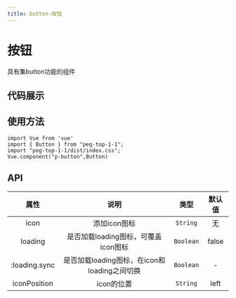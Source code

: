 ```yaml
---
title: button-按钮
---
```


# 按钮
具有集button功能的组件
## 代码展示
<ClientOnly>
  <ButtonDemo/>
</ClientOnly>

## 使用方法

~~~
import Vue from 'vue'
import { Button } from "peg-top-1-1";
import "peg-top-1-1/dist/index.css";
Vue.component("p-button",Button)
~~~

## API

|     属性      |                     说明                     |   类型    | 默认值 |
| :-----------: | :------------------------------------------: | :-------: | :----: |
|     icon      |                 添加icon图标                 | `String`  |   无   |
|    loading    |     是否加载loading图标，可覆盖icon图标      | `Boolean` | false  |
| :loading.sync | 是否加载loading图标，在icon和loading之间切换 | `Boolean` |   -    |
| iconPosition  |                  icon的位置                  | `String`  |  left  |
